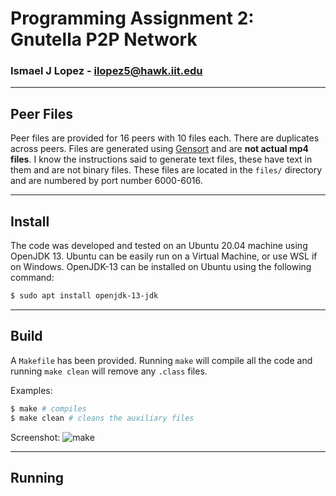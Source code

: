 # Programming Assignment 2: Gnutella P2P Network

### Ismael J Lopez - ilopez5@hawk.iit.edu

---

## Peer Files
Peer files are provided for 16 peers with 10 files each. There are duplicates
across peers. Files are generated using
[Gensort](http://www.ordinal.com/gensort.html)
and are **not actual mp4 files**. I know the instructions said to generate
text files, these have text in them and are not binary files. These files are
located in the `files/` directory and are numbered by port number 6000-6016.

---

## Install
The code was developed and tested on an Ubuntu 20.04 machine using OpenJDK 13.
Ubuntu can be easily run on a Virtual Machine, or use WSL if on Windows.
OpenJDK-13 can be installed on Ubuntu using the following command:
```bash
$ sudo apt install openjdk-13-jdk
```

---

## Build
A `Makefile` has been provided. Running `make` will compile all the code and
running `make clean` will remove any `.class` files.

Examples:
```bash
$ make # compiles
$ make clean # cleans the auxiliary files
```

Screenshot:
![make](#)

---

## Running